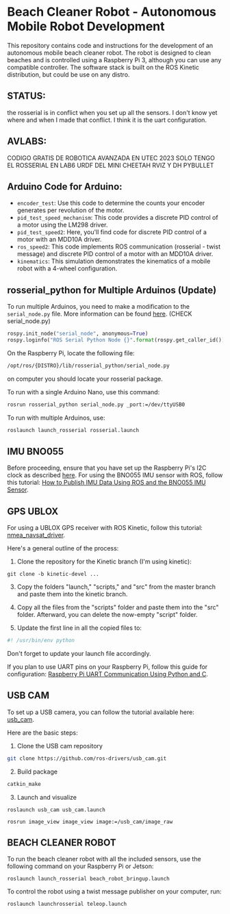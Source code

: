 # Beach Cleaner Robot - Autonomous Mobile Robot Development

This repository contains code and instructions for the development of an autonomous mobile beach cleaner robot. The robot is designed to clean beaches and is controlled using a Raspberry Pi 3, although you can use any compatible controller. The software stack is built on the ROS Kinetic distribution, but could be use on any distro.

## STATUS:
the rosserial is in conflict when you set up all the sensors. I don't know yet where and when I made that conflict. I think it is the uart configuration. 

## AVLABS:
CODIGO GRATIS DE ROBOTICA AVANZADA EN UTEC 2023
SOLO TENGO EL ROSSERIAL EN LAB6
URDF DEL MINI CHEETAH RVIZ Y DH PYBULLET 
 
## Arduino Code for Arduino:

- `encoder_test`: Use this code to determine the counts your encoder generates per revolution of the motor.
- `pid_test_speed_mechanism`: This code provides a discrete PID control of a motor using the LM298 driver.
- `pid_test_speed2`: Here, you'll find code for discrete PID control of a motor with an MDD10A driver.
- `ros_speed2`: This code implements ROS communication (rosserial - twist message) and discrete PID control of a motor with an MDD10A driver.
- `kinematics`: This simulation demonstrates the kinematics of a mobile robot with a 4-wheel configuration.

## rosserial_python for Multiple Arduinos (Update)

To run multiple Arduinos, you need to make a modification to the `serial_node.py` file. More information can be found [here](https://answers.ros.org/question/12684/using-multiple-arduinos-running-multiple-nodes/). (CHECK serial_node.py)

```python
rospy.init_node("serial_node", anonymous=True)
rospy.loginfo("ROS Serial Python Node {}".format(rospy.get_caller_id()))
```

On the Raspberry Pi, locate the following file:

```bash
/opt/ros/{DISTRO}/lib/rosserial_python/serial_node.py
```
on computer you should locate your rosserial package.

To run with a single Arduino Nano, use this command:

```bash
rosrun rosserial_python serial_node.py _port:=/dev/ttyUSB0
```

To run with multiple Arduinos, use:

```bash
roslaunch launch_rosserial rosserial.launch
```

## IMU BNO055

Before proceeding, ensure that you have set up the Raspberry Pi's I2C clock as described [here](https://learn.adafruit.com/circuitpython-on-raspberrypi-linux/i2c-clock-stretching). For using the BNO055 IMU sensor with ROS, follow this tutorial: [How to Publish IMU Data Using ROS and the BNO055 IMU Sensor](https://automaticaddison.com/how-to-publish-imu-data-using-ros-and-the-bno055-imu-sensor/).

## GPS UBLOX

For using a UBLOX GPS receiver with ROS Kinetic, follow this tutorial: [nmea_navsat_driver](http://wiki.ros.org/nmea_navsat_driver).

Here's a general outline of the process:

1. Clone the repository for the Kinetic branch (I'm using kinetic):


```plaintext
git clone -b kinetic-devel ...
```

3. Copy the folders "launch," "scripts," and "src" from the master branch and paste them into the kinetic branch.

4. Copy all the files from the "scripts" folder and paste them into the "src" folder. Afterward, you can delete the now-empty "script" folder.

5. Update the first line in all the copied files to:

``` python
#! /usr/bin/env python
```

Don't forget to update your launch file accordingly.

If you plan to use UART pins on your Raspberry Pi, follow this guide for configuration: [Raspberry Pi UART Communication Using Python and C](https://www.electronicwings.com/raspberry-pi/raspberry-pi-uart-communication-using-python-and-c).

## USB CAM

To set up a USB camera, you can follow the tutorial available here: [usb_cam]( http://wiki.ros.org/usb_cam).

Here are the basic steps:
1. Clone the USB cam repository

``` bash
git clone https://github.com/ros-drivers/usb_cam.git
```
2. Build package
```bash
catkin_make
```
3. Launch and visualize
```
roslaunch usb_cam usb_cam.launch

rosrun image_view image_view image:=/usb_cam/image_raw
```

## BEACH CLEANER ROBOT

To run the beach cleaner robot with all the included sensors, use the following command on your Raspberry Pi or Jetson:

```
roslaunch launch_rosserial beach_robot_bringup.launch
```
To control the robot using a twist message publisher on your computer, run:

```
roslaunch launchrosserial teleop.launch
```
